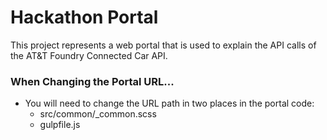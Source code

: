 Hackathon Portal
================

This project represents a web portal that is used to explain the API calls of the AT&T Foundry Connected Car API.

### When Changing the Portal URL...

- You will need to change the URL path in two places in the portal code:  
  - src/common/_common.scss
  - gulpfile.js
